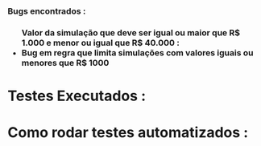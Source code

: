 <h3>Bugs encontrados :<h3>
 
<a>
 <ul>Valor da simulação que deve ser igual ou maior que R$ 1.000 e menor ou igual que R$ 40.000 :</br>
  <li>Bug em regra que limita simulações com valores iguais ou menores que R$ 1000</li>
 </ul>  
</a>
<!--
<dt> titulo</dt>
  <dd> topico</dd>
  <dd> topico</dd>
  <dd> topico</dd>
</dl>
-->
<h1>Testes Executados :<h1>
<!--<dt> titulo</dt>
  <dd> topico</dd>
  <dd> topico</dd>
  <dd> topico</dd>
</dl>
-->
<h1>Como rodar testes automatizados :<h1>

<!--
<dt> titulo</dt>
  <dd> topico</dd>
  <dd> topico</dd>
  <dd> topico</dd>
</dl>
 -->
